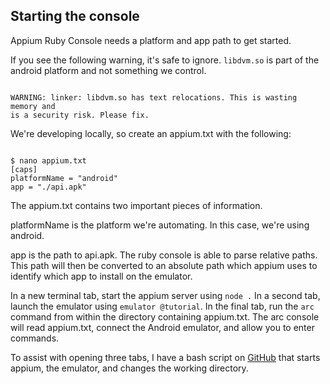 ## Starting the console

Appium Ruby Console needs a platform and app path to get started.

If you see the following warning, it's safe to ignore. `libdvm.so` is part of
the android platform and not something we control.

<code>
WARNING: linker: libdvm.so has text relocations. This is wasting memory and
is a security risk. Please fix.
</code>

We're developing locally, so create an appium.txt with the following:

<code>
$ nano appium.txt
[caps]
platformName = "android"
app = "./api.apk"
</code>

The appium.txt contains two important pieces of information.

platformName is the platform we're automating. In this case, we're using android.

app is the path to api.apk. The ruby console is able to parse relative
paths. This path will then be converted to an absolute path which appium uses
to identify which app to install on the emulator.

In a new terminal tab, start the appium server using `node .` In a second
tab, launch the emulator using `emulator @tutorial`. In the final tab,
run the `arc` command from within the directory containing appium.txt.
The arc console will read appium.txt, connect the Android emulator,
and allow you to enter commands.

To assist with opening three tabs, I have a bash script on [GitHub](https://gist.github.com/bootstraponline/5580587)
that starts appium, the emulator, and changes the working directory.